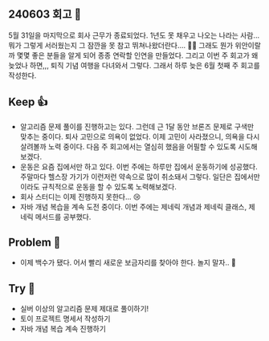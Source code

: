 ## 240603 회고 💬
5월 31일을 마지막으로 회사 근무가 종료되었다. 1년도 못 채우고 나오는 나라는 사람... 뭐가 그렇게 서러웠는지 그 잠깐을 못 참고 뛰쳐나왔더란다.... 🤦‍♂️ 그래도 뭔가 위안이랄까 몇몇 좋은 분들을 알게 되어 종종 연락할 인연을 만들었다. 그리고 이번 주 회고가 왜 늦었나 하면,,, 퇴직 기념 여행을 다녀와서 그렇다. 그래서 하루 늦은 6월 첫째 주 회고를 작성한다.

## Keep 👍
- 알고리즘 문제 풀이를 진행하고는 있다. 그런데 근 1달 동안 브론즈 문제로 구색만 맞추는 중이다. 퇴사 고민으로 의욕이 없었다. 이제 고민이 사라졌으니, 의욕을 다시 살려볼까 노력 중이다. 다음 주 회고에서는 열심히 했음을 어필할 수 있도록 시도해 보겠다.
- 운동은 요즘 집에서만 하고 있다. 이번 주에는 하루만 집에서 운동하기에 성공했다. 주말마다 헬스장 가기가 이런저런 약속으로 많이 취소돼서 그렇다. 일단은 집에서만이라도 규칙적으로 운동을 할 수 있도록 노력해보겠다.
- 회사 스터디는 이제 진행하지 못한다... 😢
- 자바 개념 복습을 계속 도전 중이다. 이번 주에는 제네릭 개념과 제네릭 클래스, 제네릭 메서드를 공부했다. 

## Problem 🤢
- 이제 백수가 됐다. 어서 빨리 새로운 보금자리를 찾아야 한다. 놀지 말자.. 🙏

## Try 🧚
- 실버 이상의 알고리즘 문제 제대로 풀이하기!
- 토이 프로젝트 명세서 작성하기
- 자바 개념 복습 계속 진행하기


